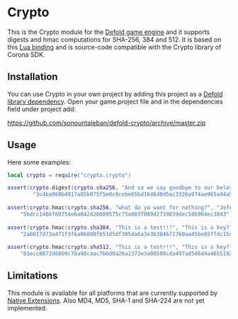 # Crypto
This is the Crypto module for the [Defold game engine](http://www.defold.com) and it supports digests and hmac computations for SHA-256, 384 and 512. It is based on this [Lua binding](https://code.google.com/archive/p/sha2) and is source-code compatible with the Crypto library of Corona SDK.

## Installation
You can use Crypto in your own project by adding this project as a [Defold library dependency](http://www.defold.com/manuals/libraries/). Open your game.project file and in the dependencies field under project add:

https://github.com/sonountaleban/defold-crypto/archive/master.zip

## Usage
Here some examples:

```lua
local crypto = require("crypto.crypto")

assert(crypto.digest(crypto.sha256, "And so we say goodbye to our beloved pet, Nibbler, who's gone to a place where I, too, hope one day to go. The toilet.") ==
		"3c4ba860b4917a85b075f5e0c8cebe65bd1646d0d5ac3326a974ae965a44a5e1")
		
assert(crypto.hmac(crypto.sha256, "what do ya want for nothing?", "Jefe") ==
	"5bdcc146bf60754e6a042426089575c75a003f089d2739839dec58b964ec3843")
	
assert(crypto.hmac(crypto.sha384, "This is a test!!!", "This is a key??") ==
	"2a0017d73a471f3f6a06000fb51d5df305da6a3e3b384671760aa45be85ffdc15cd6697b4aebafdc6e4b48f85e50d9c8")
	
assert(crypto.hmac(crypto.sha512, "This is a test!!!", "This is a key??") ==
	"01ecc8872d6809c78a98caac7b6d0a26a1373e3a00500cda497ad546d4a4655192f00c1909a1dc419befb3051b17b50c45e1d5f5ad54520c88eda327c1c12f51")
```

## Limitations
This module is available for all platforms that are currently supported by [Native Extensions](http://www.defold.com/manuals/extensions/). Also MD4, MD5, SHA-1 and SHA-224 are not yet implemented.
